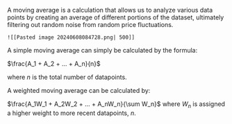 A moving average is a calculation that allows us to analyze various data points by creating an average of different portions of the dataset, ultimately filtering out random noise from random price fluctuations.


	![[Pasted image 20240608084728.png| 500]]

A simple moving average can simply be calculated by the formula:

$\frac{A_1 + A_2 + ... + A_n}{n}$

where $n$ is the total number of datapoints.

A weighted moving average can be calculated by:

$\frac{A_1W_1 + A_2W_2 + ... + A_nW_n}{\sum W_n}$ where $W_n$ is assigned a higher weight to more recent datapoints, $n$.